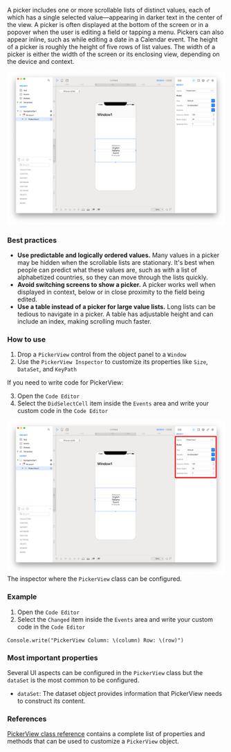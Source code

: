 A picker includes one or more scrollable lists of distinct values, each of which has a single selected value—appearing in darker text in the center of the view. A picker is often displayed at the bottom of the screen or in a popover when the user is editing a field or tapping a menu. Pickers can also appear inline, such as while editing a date in a Calendar event. The height of a picker is roughly the height of five rows of list values. The width of a picker is either the width of the screen or its enclosing view, depending on the device and context.

![PickerView](../images/creo2/pickerview1.png)

### Best practices
* **Use predictable and logically ordered values.** Many values in a picker may be hidden when the scrollable lists are stationary. It's best when people can predict what these values are, such as with a list of alphabetized countries, so they can move through the lists quickly.
* **Avoid switching screens to show a picker.** A picker works well when displayed in context, below or in close proximity to the field being edited.
* **Use a table instead of a picker for large value lists.** Long lists can be tedious to navigate in a picker. A table has adjustable height and can include an index, making scrolling much faster.

### How to use
1. Drop a `PickerView` control from the object panel to a `Window`
2. Use the `PickerView Inspector` to customize its properties like `Size`, `DataSet`, and `KeyPath`

If you need to write code for PickerView:

3. Open the `Code Editor`
4. Select the `DidSelectCell` item inside the `Events` area and write your custom code in the `Code Editor`

![`PickerView` inspector](../images/creo2/pickerview2.png)
The inspector where the `PickerView` class can be configured.

### Example
1. Open the `Code Editor`
2. Select the `Changed` item inside the `Events` area and write your custom code in the `Code Editor`
```
Console.write("PickerView Column: \(column) Row: \(row)")
```

### Most important properties
Several UI aspects can be configured in the `PickerView` class but the `dataSet` is the most common to be configured.
- `dataSet`: The dataset object provides information that PickerView needs to construct its content.

### References
[PickerView class reference](../classes/PickerView.html) contains a complete list of properties and methods that can be used to customize a `PickerView` object.
